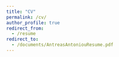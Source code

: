 ```yaml
---
title: "CV"
permalink: /cv/
author_profile: true
redirect_from:
  - /resume
redirect_to:
  - /documents/AntreasAntoniouResume.pdf
---
```

<!-- Google tag (gtag.js) -->
<script async src="https://www.googletagmanager.com/gtag/js?id=G-H1FGQXV7RC"></script>
<script>
  window.dataLayer = window.dataLayer || [];
  function gtag(){dataLayer.push(arguments);}
  gtag('js', new Date());

  gtag('config', 'G-H1FGQXV7RC');
</script>
